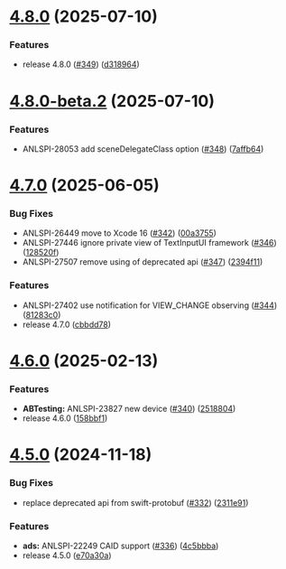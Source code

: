 # [4.8.0](https://github.com/growingio/growingio-sdk-ios-autotracker/compare/4.8.0-beta.2...4.8.0) (2025-07-10)


### Features

* release 4.8.0 ([#349](https://github.com/growingio/growingio-sdk-ios-autotracker/issues/349)) ([d318964](https://github.com/growingio/growingio-sdk-ios-autotracker/commit/d31896448e88a645100ee0d39f973064da1f903f))



# [4.8.0-beta.2](https://github.com/growingio/growingio-sdk-ios-autotracker/compare/4.7.0...4.8.0-beta.2) (2025-07-10)


### Features

* ANLSPI-28053 add sceneDelegateClass option ([#348](https://github.com/growingio/growingio-sdk-ios-autotracker/issues/348)) ([7affb64](https://github.com/growingio/growingio-sdk-ios-autotracker/commit/7affb64fdb27384875a4e7999ed9d69ce2cc1dab))



# [4.7.0](https://github.com/growingio/growingio-sdk-ios-autotracker/compare/4.6.0...4.7.0) (2025-06-05)


### Bug Fixes

* ANLSPI-26449 move to Xcode 16 ([#342](https://github.com/growingio/growingio-sdk-ios-autotracker/issues/342)) ([00a3755](https://github.com/growingio/growingio-sdk-ios-autotracker/commit/00a3755b31aaa172ffdb34c54370af33eded2399))
* ANLSPI-27446 ignore private view of TextInputUI framework ([#346](https://github.com/growingio/growingio-sdk-ios-autotracker/issues/346)) ([128520f](https://github.com/growingio/growingio-sdk-ios-autotracker/commit/128520f693a48bc194924459188495bfcb153a32))
* ANLSPI-27507 remove using of deprecated api ([#347](https://github.com/growingio/growingio-sdk-ios-autotracker/issues/347)) ([2394f11](https://github.com/growingio/growingio-sdk-ios-autotracker/commit/2394f11104cb1bc05a7a545decc465e62555dfd9))


### Features

* ANLSPI-27402 use notification for VIEW_CHANGE observing ([#344](https://github.com/growingio/growingio-sdk-ios-autotracker/issues/344)) ([81283c0](https://github.com/growingio/growingio-sdk-ios-autotracker/commit/81283c0e7ec7d921227f5712a29b64cc60df80d5))
* release 4.7.0 ([cbbdd78](https://github.com/growingio/growingio-sdk-ios-autotracker/commit/cbbdd78d01a8e07832e03dce4538ff97de6c66de))



# [4.6.0](https://github.com/growingio/growingio-sdk-ios-autotracker/compare/4.5.0...4.6.0) (2025-02-13)


### Features

* **ABTesting:** ANLSPI-23827 new device ([#340](https://github.com/growingio/growingio-sdk-ios-autotracker/issues/340)) ([2518804](https://github.com/growingio/growingio-sdk-ios-autotracker/commit/2518804dde8fb34ae9d1a6fa256b80fc6a9b093c))
* release 4.6.0 ([158bbf1](https://github.com/growingio/growingio-sdk-ios-autotracker/commit/158bbf1c37bb3b0dd96862acd64b4fee2dfb3feb))



# [4.5.0](https://github.com/growingio/growingio-sdk-ios-autotracker/compare/4.4.0...4.5.0) (2024-11-18)


### Bug Fixes

* replace deprecated api from swift-protobuf ([#332](https://github.com/growingio/growingio-sdk-ios-autotracker/issues/332)) ([2311e91](https://github.com/growingio/growingio-sdk-ios-autotracker/commit/2311e9190eceb38693a695b29c166b80f393a4dd))


### Features

* **ads:** ANLSPI-22249 CAID support ([#336](https://github.com/growingio/growingio-sdk-ios-autotracker/issues/336)) ([4c5bbba](https://github.com/growingio/growingio-sdk-ios-autotracker/commit/4c5bbba765794b26636f2f30a610f00b974fc4f1))
* release 4.5.0 ([e70a30a](https://github.com/growingio/growingio-sdk-ios-autotracker/commit/e70a30abd4ab0757f1aea7f13523195570089064))



